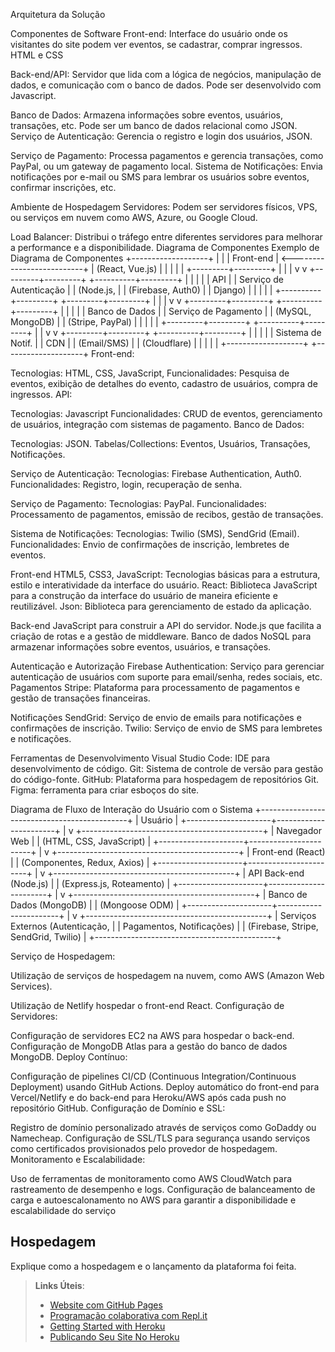 Arquitetura da Solução


Componentes de Software
Front-end: Interface do usuário onde os visitantes do site podem ver eventos, se cadastrar, comprar ingressos. HTML e CSS

Back-end/API: Servidor que lida com a lógica de negócios, manipulação de dados, e comunicação com o banco de dados. Pode ser desenvolvido com Javascript.

Banco de Dados: Armazena informações sobre eventos, usuários, transações, etc. Pode ser um banco de dados relacional como JSON.
Serviço de Autenticação: Gerencia o registro e login dos usuários, JSON.

Serviço de Pagamento: Processa pagamentos e gerencia transações, como  PayPal, ou um gateway de pagamento local.
Sistema de Notificações: Envia notificações por e-mail ou SMS para lembrar os usuários sobre eventos, confirmar inscrições, etc.

Ambiente de Hospedagem
Servidores: Podem ser servidores físicos, VPS, ou serviços em nuvem como AWS, Azure, ou Google Cloud.
 
Load Balancer: Distribui o tráfego entre diferentes servidores para melhorar a performance e a disponibilidade.
Diagrama de Componentes
Exemplo de Diagrama de Componentes
+-------------------+
|                   |
|    Front-end      | <--------------------------+
|  (React, Vue.js)  |                             |
|                   |                             |
+---------+---------+                             |
          |                                       |
          v                                       v
+---------+---------+                  +----------+---------+
|                   |                  |                    |
|       API         |                  |  Serviço de Autenticação |
|    (Node.js,      |                  |  (Firebase, Auth0)   |
|    Django)        |                  |                    |
|                   |                  +----------+---------+
+---------+---------+                             |
          |                                       |
          v                                       v
+---------+---------+                  +----------+---------+
|                   |                  |                    |
|   Banco de Dados  |                  |  Serviço de Pagamento |
| (MySQL, MongoDB)  |                  |  (Stripe, PayPal)  |
|                   |                  |                    |
+---------+---------+                  +----------+---------+
          |                                       |
          v                                       v
+---------+---------+                  +----------+---------+
|                   |                  |                    |
| Sistema de Notif. |                  |  CDN               |
| (Email/SMS)       |                  |  (Cloudflare)      |
|                   |                  |                    |
+-------------------+                  +--------------------+
Front-end:

Tecnologias: HTML, CSS, JavaScript, Funcionalidades: Pesquisa de eventos, exibição de detalhes do evento, cadastro de usuários, compra de ingressos.
API:

Tecnologias: Javascript 
Funcionalidades: CRUD de eventos, gerenciamento de usuários, integração com sistemas de pagamento.
Banco de Dados:

Tecnologias: JSON.
Tabelas/Collections: Eventos, Usuários, Transações, Notificações.

Serviço de Autenticação:
Tecnologias: Firebase Authentication, Auth0.
Funcionalidades: Registro, login, recuperação de senha.

Serviço de Pagamento:
Tecnologias:  PayPal.
Funcionalidades: Processamento de pagamentos, emissão de recibos, gestão de transações.

Sistema de Notificações:
Tecnologias: Twilio (SMS), SendGrid (Email).
Funcionalidades: Envio de confirmações de inscrição, lembretes de eventos.

Front-end
HTML5, CSS3, JavaScript: Tecnologias básicas para a estrutura, estilo e interatividade da interface do usuário.
React: Biblioteca JavaScript para a construção da interface do usuário de maneira eficiente e reutilizável.
Json: Biblioteca para gerenciamento de estado da aplicação.

Back-end
 JavaScript para construir a API do servidor.
Node.js que facilita a criação de rotas e a gestão de middleware.
 Banco de dados NoSQL para armazenar informações sobre eventos, usuários, e transações.


Autenticação e Autorização
Firebase Authentication: Serviço para gerenciar autenticação de usuários com suporte para email/senha, redes sociais, etc.
Pagamentos
Stripe: Plataforma para processamento de pagamentos e gestão de transações financeiras.


Notificações
SendGrid: Serviço de envio de emails para notificações e confirmações de inscrição.
Twilio: Serviço de envio de SMS para lembretes e notificações.

Ferramentas de Desenvolvimento
Visual Studio Code: IDE para desenvolvimento de código.
Git: Sistema de controle de versão para gestão do código-fonte.
GitHub: Plataforma para hospedagem de repositórios Git.
Figma: ferramenta para criar esboços do site.

Diagrama de Fluxo de Interação do Usuário com o Sistema
      +---------------------------------------------+
      |                 Usuário                     |
      +---------------------+-----------------------+
                            |
                            v
      +---------------------------------------------+
      |                 Navegador Web               |
      |           (HTML, CSS, JavaScript)           |
      +---------------------+-----------------------+
                            |
                            v
      +---------------------------------------------+
      |             Front-end (React)               |
      |      (Componentes, Redux, Axios)            |
      +---------------------+-----------------------+
                            |
                            v
      +---------------------------------------------+
      |             API Back-end (Node.js)          |
      |        (Express.js, Roteamento)             |
      +---------------------+-----------------------+
                            |
                            v
      +---------------------------------------------+
      |             Banco de Dados (MongoDB)        |
      |            (Mongoose ODM)                   |
      +---------------------+-----------------------+
                            |
                            v
      +---------------------------------------------+
      |        Serviços Externos (Autenticação,     |
      |        Pagamentos, Notificações)            |
      | (Firebase, Stripe, SendGrid, Twilio)        |
      +---------------------------------------------+

Serviço de Hospedagem:

Utilização de serviços de hospedagem na nuvem, como AWS (Amazon Web Services).

Utilização de Netlify hospedar o front-end React.
Configuração de Servidores:

Configuração de servidores EC2 na AWS para hospedar o back-end.
Configuração de MongoDB Atlas para a gestão do banco de dados MongoDB.
Deploy Contínuo:

Configuração de pipelines CI/CD (Continuous Integration/Continuous Deployment) usando GitHub Actions.
Deploy automático do front-end para Vercel/Netlify e do back-end para Heroku/AWS após cada push no repositório GitHub.
Configuração de Domínio e SSL:

Registro de domínio personalizado através de serviços como GoDaddy ou Namecheap.
Configuração de SSL/TLS para segurança usando serviços como certificados provisionados pelo provedor de hospedagem.
Monitoramento e Escalabilidade:

Uso de ferramentas de monitoramento como AWS CloudWatch para rastreamento de desempenho e logs.
Configuração de balanceamento de carga e autoescalonamento no AWS para garantir a disponibilidade e escalabilidade do serviço

## Hospedagem

Explique como a hospedagem e o lançamento da plataforma foi feita.

> **Links Úteis**:
>
> - [Website com GitHub Pages](https://pages.github.com/)
> - [Programação colaborativa com Repl.it](https://repl.it/)
> - [Getting Started with Heroku](https://devcenter.heroku.com/start)
> - [Publicando Seu Site No Heroku](http://pythonclub.com.br/publicando-seu-hello-world-no-heroku.html)
